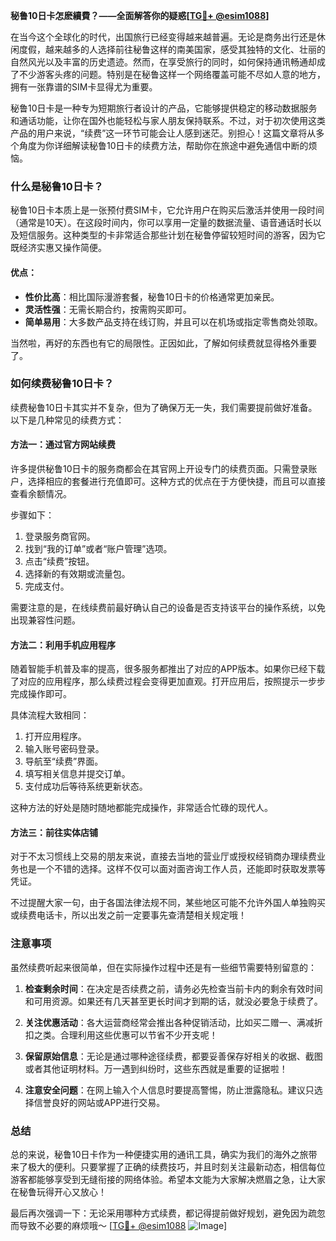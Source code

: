 **秘鲁10日卡怎麽續費？——全面解答你的疑惑[[TG💪+ @esim1088](https://t.me/s/esim1088)]**

在当今这个全球化的时代，出国旅行已经变得越来越普遍。无论是商务出行还是休闲度假，越来越多的人选择前往秘鲁这样的南美国家，感受其独特的文化、壮丽的自然风光以及丰富的历史遗迹。然而，在享受旅行的同时，如何保持通讯畅通却成了不少游客头疼的问题。特别是在秘鲁这样一个网络覆盖可能不尽如人意的地方，拥有一张靠谱的SIM卡显得尤为重要。

秘鲁10日卡是一种专为短期旅行者设计的产品，它能够提供稳定的移动数据服务和通话功能，让你在国外也能轻松与家人朋友保持联系。不过，对于初次使用这类产品的用户来说，“续费”这一环节可能会让人感到迷茫。别担心！这篇文章将从多个角度为你详细解读秘鲁10日卡的续费方法，帮助你在旅途中避免通信中断的烦恼。

### 什么是秘鲁10日卡？

秘鲁10日卡本质上是一张预付费SIM卡，它允许用户在购买后激活并使用一段时间（通常是10天）。在这段时间内，你可以享用一定量的数据流量、语音通话时长以及短信服务。这种类型的卡非常适合那些计划在秘鲁停留较短时间的游客，因为它既经济实惠又操作简便。

#### 优点：
- **性价比高**：相比国际漫游套餐，秘鲁10日卡的价格通常更加亲民。
- **灵活性强**：无需长期合约，按需购买即可。
- **简单易用**：大多数产品支持在线订购，并且可以在机场或指定零售商处领取。

当然啦，再好的东西也有它的局限性。正因如此，了解如何续费就显得格外重要了。

### 如何续费秘鲁10日卡？

续费秘鲁10日卡其实并不复杂，但为了确保万无一失，我们需要提前做好准备。以下是几种常见的续费方式：

#### 方法一：通过官方网站续费
许多提供秘鲁10日卡的服务商都会在其官网上开设专门的续费页面。只需登录账户，选择相应的套餐进行充值即可。这种方式的优点在于方便快捷，而且可以直接查看余额情况。

步骤如下：
1. 登录服务商官网。
2. 找到“我的订单”或者“账户管理”选项。
3. 点击“续费”按钮。
4. 选择新的有效期或流量包。
5. 完成支付。

需要注意的是，在线续费前最好确认自己的设备是否支持该平台的操作系统，以免出现兼容性问题。

#### 方法二：利用手机应用程序
随着智能手机普及率的提高，很多服务都推出了对应的APP版本。如果你已经下载了对应的应用程序，那么续费过程会变得更加直观。打开应用后，按照提示一步步完成操作即可。

具体流程大致相同：
1. 打开应用程序。
2. 输入账号密码登录。
3. 导航至“续费”界面。
4. 填写相关信息并提交订单。
5. 支付成功后等待系统更新状态。

这种方法的好处是随时随地都能完成操作，非常适合忙碌的现代人。

#### 方法三：前往实体店铺
对于不太习惯线上交易的朋友来说，直接去当地的营业厅或授权经销商办理续费业务也是一个不错的选择。这样不仅可以面对面咨询工作人员，还能即时获取发票等凭证。

不过提醒大家一句，由于各国法律法规不同，某些地区可能不允许外国人单独购买或续费电话卡，所以出发之前一定要事先查清楚相关规定哦！

### 注意事项

虽然续费听起来很简单，但在实际操作过程中还是有一些细节需要特别留意的：

1. **检查剩余时间**：在决定是否续费之前，请务必先检查当前卡内的剩余有效时间和可用资源。如果还有几天甚至更长时间才到期的话，就没必要急于续费了。

2. **关注优惠活动**：各大运营商经常会推出各种促销活动，比如买二赠一、满减折扣之类。合理利用这些优惠可以节省不少开支呢！

3. **保留原始信息**：无论是通过哪种途径续费，都要妥善保存好相关的收据、截图或者其他证明材料。万一遇到纠纷时，这些东西就是重要的证据啦！

4. **注意安全问题**：在网上输入个人信息时要提高警惕，防止泄露隐私。建议只选择信誉良好的网站或APP进行交易。

### 总结

总的来说，秘鲁10日卡作为一种便捷实用的通讯工具，确实为我们的海外之旅带来了极大的便利。只要掌握了正确的续费技巧，并且时刻关注最新动态，相信每位游客都能够享受到无缝衔接的网络体验。希望本文能为大家解决燃眉之急，让大家在秘鲁玩得开心又放心！

最后再次强调一下：无论采用哪种方式续费，都记得提前做好规划，避免因为疏忽而导致不必要的麻烦哦～ [[TG💪+ @esim1088](https://t.me/s/esim1088) ![Image](https://i.postimg.cc/4NQfJmqS/Snipaste-2025-05-13-00-14-12.png)]